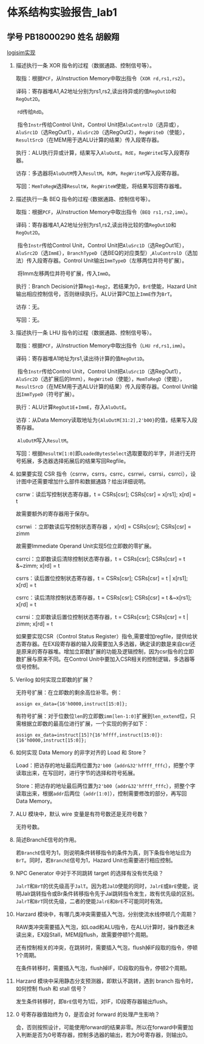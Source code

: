 # 体系结构实验报告_lab1

## 学号 PB18000290 姓名 胡毅翔

[logisim实现]()

1. 描述执行一条 XOR 指令的过程（数据通路、控制信号等）。

   取指：根据`PCF`，从Instruction Memory中取出指令（`XOR rd,rs1,rs2`）。

   译码：寄存器堆A1,A2地址分别为rs1,rs2,读出待异或的值`RegOut1D`和`RegOut2D`。

   ​			rd传给`RdD`。

   ​			指令`Instr`传给Control Unit，Control Unit把`AluControlD`（选异或），`AluSrc1D`（选RegOut1），`AluSrc2D`（选RegOut2），`RegWriteD`（使能），`ResultSrcD`（在MEM用于选ALU计算的结果）传入段寄存器。

   执行：ALU执行异或计算，结果写入`AluOutE`。`RdE`，`RegWriteE`写入段寄存器。

   访存：多选器将`AluOutM`传入`ResultM`。`RdM`，`RegWriteM`写入段寄存器。

   写回：`MemToRegW`选择`ResultW`，`RegWriteW`使能，将结果写回寄存器堆。

2. 描述执行一条 BEQ 指令的过程·（数据通路、控制信号等）。

   取指：根据`PCF`，从Instruction Memory中取出指令（`BEQ rs1,rs2,imm`）。

   译码：寄存器堆A1,A2地址分别为rs1,rs2,读出待比较的值`RegOut1D`和`RegOut2D`。

   ​			指令`Instr`传给Control Unit，Control Unit把`AluSrc1D`（选RegOut1E），`AluSrc2D`（选`ImmE`），`BranchTypeD`（选BEQ的对应类型）,`AluControlD`（选加法）传入段寄存器。Control Unit输出`ImmTypeD`（左移两位并符号扩展）。

   ​			将Imm左移两位并符号扩展，传入`ImmD`。

   执行：Branch Decision计算`Reg1`-`Reg2`，若结果为0，`BrE`使能，Hazard Unit输出相应控制信号，否则继续执行。ALU计算PC加上`ImmE`作为`BrT`。

   访存：无。

   写回：无。

3. 描述执行一条 LHU 指令的过程（数据通路、控制信号等）。

   取指：根据`PCF`，从Instruction Memory中取出指令（`LHU rd,rs1,imm`）。

   译码：寄存器堆A1地址为rs1,读出待计算的值`RegOut1D`。

   ​			指令`Instr`传给Control Unit，Control Unit把`AluSrc1D`（选RegOut1），`AluSrc2D`（选扩展后的Imm），`RegWriteD`（使能），`MemToRegD`（使能），`ResultSrcD`（在MEM用于选ALU计算的结果）传入段寄存器。Control Unit输出`ImmTypeD`（符号扩展）。

   执行：ALU计算`RegOut1E`+`ImmE`，存入`AluOutE`。

   访存：从Data Memory读取地址为`{AluOutM[31:2],2'b00}`的值，结果写入段寄存器。

   ​			`AluOutM`写入`ResultM`。

   写回：根据`ResultW[1:0]`即`LoadedBytesSelect`选取要取的半字，并进行无符号拓展，多选器选择拓展后的结果写回Regfile。

4. 如果要实现 CSR 指令（csrrw，csrrs，csrrc，csrrwi，csrrsi，csrrci），设计图中还需要增加什么部件和数据通路？给出详细说明。

   csrrw：读后写控制状态寄存器，t = CSRs[csr]; CSRs[csr] = x[rs1]; x[rd] = t

   故需要额外的寄存器用于保存t。

   csrrwi ：立即数读后写控制状态寄存器 ，x[rd] = CSRs[csr]; CSRs[csr] = zimm

   故需要Immediate Operand Unit实现5位立即数的零扩展。

   csrrci：立即数读后清除控制状态寄存器，t = CSRs[csr]; CSRs[csr] = t &~zimm; x[rd] = t

   csrrs：读后置位控制状态寄存器，t = CSRs[csr]; CSRs[csr] = t | x[rs1]; x[rd] = t

   csrrc：读后清除控制状态寄存器，t = CSRs[csr]; CSRs[csr] = t &~x[rs1]; x[rd] = t

   csrrsi：立即数读后置位控制状态寄存器，t = CSRs[csr]; CSRs[csr] = t | zimm; x[rd] = t

   如果要实现CSR（Control Status Register）指令,需要增加regfile，提供给状态寄存器。在EX段寄存器的输入段需要加入多选器，确定读的数是来自csr还是原来的寄存器堆。增加立即数扩展的功能及逻辑控制，因为csr指令的立即数扩展与原来不同。在Control Unit中要加入CSR相关的控制逻辑，多选器等信号控制。

5. Verilog 如何实现立即数的扩展？

   无符号扩展：在立即数的剩余高位补零。例：

   `assign ex_data={16'h0000,instruct[15:0]};`

   有符号扩展：对于位数位`len`的立即数`imm[len-1:0]`扩展到`len_extend`位，只需根据立即数的最高位进行扩展，一个实现的例子如下：

   `assign ex_data=instruct[15]?{16'hffff,instruct[15:0]}:{16'h0000,instruct[15:0]};`

6. 如何实现 Data Memory 的非字对齐的 Load 和 Store？

   Load：把访存的地址最后两位置为`2'b00`（`addr&32'hffff_fffc`），把整个字读取出来，在写回时，进行字节的选择和符号拓展。

   Store：把访存的地址最后两位置为`2'b00`（`addr&32'hffff_fffc`），把整个字读取出来，根据`addr`后两位（`addr[1:0]`），控制需要修改的部分，再写回Data Memory。

7. ALU 模块中，默认 wire 变量是有符号数还是无符号数？

   无符号数。

8. 简述BranchE信号的作用。

   若`BranchE`信号为1，则说明条件转移指令的条件为真，则下条指令地址应为`BrT`。同时，若`BranchE`信号为1，Hazard Unit也需要进行相应控制。

9. NPC Generator 中对于不同跳转 target 的选择有没有优先级？

   `JalrT`和`BrT`的优先级高于`JalT`。因为若`JalD`使能的同时，`JalrE`或`BrE`使能，说明Jalr跳转指令或Br条件转移指令先于Jal跳转指令发生，故有优先级的区别。`JalrT`和`BrT`同优先级，二者的使能`JalrE`和`BrE`不可能同时有效。

10. Harzard 模块中，有哪几类冲突需要插入气泡，分别使流水线停顿几个周期？

    RAW类冲突需要插入气泡，如Load和ALU指令，在ALU计算时，操作数还未读出来，EX段Stall，MEM段flush，故需要停顿1个周期。

    还有控制相关的冲突，在跳转时，需要插入气泡，flush掉IF段取的指令，停顿1个周期。

    在条件转移时，需要插入气泡，flush掉IF，ID段取的指令，停顿2个周期。

11. Harzard 模块中采用静态分支预测器，即默认不跳转，遇到 branch 指令时，如何控制 flush 和 stall 信号？

    发生条件转移时，即`BrE`信号为1后，对IF，ID段寄存器输出flush。

12. 0 号寄存器值始终为 0，是否会对 forward 的处理产生影响？

    会，否则按照设计，可能使用forward的结果非零。所以在forward中需要加入判断是否为0号寄存器，控制多选器的输出，若为0号寄存器，则输出0。